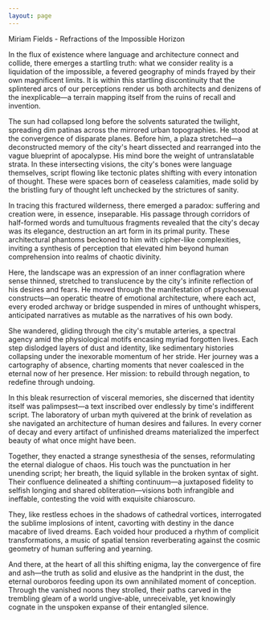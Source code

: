 ```yaml
---
layout: page
---
```

Miriam Fields - Refractions of the Impossible Horizon

In the flux of existence where language and architecture connect and collide, there emerges a startling truth: what we consider reality is a liquidation of the impossible, a fevered geography of minds frayed by their own magnificent limits. It is within this startling discontinuity that the splintered arcs of our perceptions render us both architects and denizens of the inexplicable—a terrain mapping itself from the ruins of recall and invention.

The sun had collapsed long before the solvents saturated the twilight, spreading dim patinas across the mirrored urban topographies. He stood at the convergence of disparate planes. Before him, a plaza stretched—a deconstructed memory of the city's heart dissected and rearranged into the vague blueprint of apocalypse. His mind bore the weight of untranslatable strata. In these intersecting visions, the city's bones were language themselves, script flowing like tectonic plates shifting with every intonation of thought. These were spaces born of ceaseless calamities, made solid by the bristling fury of thought left unchecked by the strictures of sanity. 

In tracing this fractured wilderness, there emerged a paradox: suffering and creation were, in essence, inseparable. His passage through corridors of half-formed words and tumultuous fragments revealed that the city's decay was its elegance, destruction an art form in its primal purity. These architectural phantoms beckoned to him with cipher-like complexities, inviting a synthesis of perception that elevated him beyond human comprehension into realms of chaotic divinity.

Here, the landscape was an expression of an inner conflagration where sense thinned, stretched to translucence by the city's infinite reflection of his desires and fears. He moved through the manifestation of psychosexual constructs—an operatic theatre of emotional architecture, where each act, every eroded archway or bridge suspended in mires of unthought whispers, anticipated narratives as mutable as the narratives of his own body.

She wandered, gliding through the city's mutable arteries, a spectral agency amid the physiological motifs encasing myriad forgotten lives. Each step dislodged layers of dust and identity, like sedimentary histories collapsing under the inexorable momentum of her stride. Her journey was a cartography of absence, charting moments that never coalesced in the eternal now of her presence. Her mission: to rebuild through negation, to redefine through undoing. 

In this bleak resurrection of visceral memories, she discerned that identity itself was palimpsest—a text inscribed over endlessly by time's indifferent script. The laboratory of urban myth quivered at the brink of revelation as she navigated an architecture of human desires and failures. In every corner of decay and every artifact of unfinished dreams materialized the imperfect beauty of what once might have been.

Together, they enacted a strange synesthesia of the senses, reformulating the eternal dialogue of chaos. His touch was the punctuation in her unending script; her breath, the liquid syllable in the broken syntax of sight. Their confluence delineated a shifting continuum—a juxtaposed fidelity to selfish longing and shared obliteration—visions both infrangible and ineffable, contesting the void with exquisite chiaroscuro.

They, like restless echoes in the shadows of cathedral vortices, interrogated the sublime implosions of intent, cavorting with destiny in the dance macabre of lived dreams. Each voided hour produced a rhythm of complicit transformations, a music of spatial tension reverberating against the cosmic geometry of human suffering and yearning.

And there, at the heart of all this shifting enigma, lay the convergence of fire and ash—the truth as solid and elusive as the handprint in the dust, the eternal ouroboros feeding upon its own annihilated moment of conception. Through the vanished noons they strolled, their paths carved in the trembling gleam of a world ungive-able, unreceivable, yet knowingly cognate in the unspoken expanse of their entangled silence.